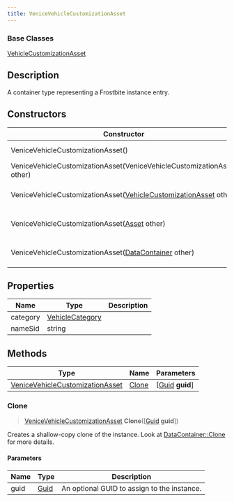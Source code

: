 ```yaml
---
title: VeniceVehicleCustomizationAsset
---
```

### Base Classes

[VehicleCustomizationAsset](VehicleCustomizationAsset)

## Description

A container type representing a Frostbite instance entry.

## Constructors

| Constructor                                                                                   | Description                                                                                                                                              |
| --------------------------------------------------------------------------------------------- | -------------------------------------------------------------------------------------------------------------------------------------------------------- |
| VeniceVehicleCustomizationAsset()                                                             | Create a new instance of this container type.                                                                                                            |
| VeniceVehicleCustomizationAsset(VeniceVehicleCustomizationAsset other)                        | Create a reference copy of an instance of the same type.                                                                                                 |
| VeniceVehicleCustomizationAsset([VehicleCustomizationAsset](VehicleCustomizationAsset) other) | Upcast an instance of type [VehicleCustomizationAsset](VehicleCustomizationAsset) to [VeniceVehicleCustomizationAsset](VeniceVehicleCustomizationAsset). |
| VeniceVehicleCustomizationAsset([Asset](Asset) other)                                         | Upcast an instance of type [Asset](Asset) to [VeniceVehicleCustomizationAsset](VeniceVehicleCustomizationAsset).                                         |
| VeniceVehicleCustomizationAsset([DataContainer](/vext/ref/shared/class/datacontainer) other)    | Upcast an instance of type [DataContainer](/vext/ref/shared/class/datacontainer) to [VeniceVehicleCustomizationAsset](VeniceVehicleCustomizationAsset).    |

## Properties

| Name     | Type                               | Description |
| -------- | ---------------------------------- | ----------- |
| category | [VehicleCategory](VehicleCategory) |             |
| nameSid  | string                             |             |

## Methods

| Type                                                               | Name            | Parameters                                     |
| ------------------------------------------------------------------ | --------------- | ---------------------------------------------- |
| [VeniceVehicleCustomizationAsset](VeniceVehicleCustomizationAsset) | [Clone](#clone) | \[[Guid](/vext/ref/shared/class/guid) **guid**\] |

### Clone

> [VeniceVehicleCustomizationAsset](VeniceVehicleCustomizationAsset) **Clone**(\[[Guid](/vext/ref/shared/class/guid) **guid**\])

Creates a shallow-copy clone of the instance. Look at [DataContainer::Clone](/vext/ref/shared/class/datacontainer#clone) for more details.

#### Parameters

| Name | Type         | Description                                 |
| ---- | ------------ | ------------------------------------------- |
| guid | [Guid](Guid) | An optional GUID to assign to the instance. |
